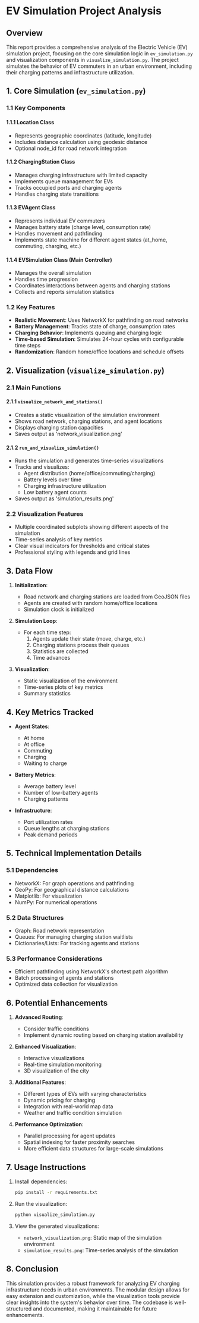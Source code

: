 # EV Simulation Project Analysis

## Overview
This report provides a comprehensive analysis of the Electric Vehicle (EV) simulation project, focusing on the core simulation logic in `ev_simulation.py` and visualization components in `visualize_simulation.py`. The project simulates the behavior of EV commuters in an urban environment, including their charging patterns and infrastructure utilization.

## 1. Core Simulation (`ev_simulation.py`)

### 1.1 Key Components

#### 1.1.1 Location Class
- Represents geographic coordinates (latitude, longitude)
- Includes distance calculation using geodesic distance
- Optional node_id for road network integration

#### 1.1.2 ChargingStation Class
- Manages charging infrastructure with limited capacity
- Implements queue management for EVs
- Tracks occupied ports and charging agents
- Handles charging state transitions

#### 1.1.3 EVAgent Class
- Represents individual EV commuters
- Manages battery state (charge level, consumption rate)
- Handles movement and pathfinding
- Implements state machine for different agent states (at_home, commuting, charging, etc.)

#### 1.1.4 EVSimulation Class (Main Controller)
- Manages the overall simulation
- Handles time progression
- Coordinates interactions between agents and charging stations
- Collects and reports simulation statistics

### 1.2 Key Features
- **Realistic Movement**: Uses NetworkX for pathfinding on road networks
- **Battery Management**: Tracks state of charge, consumption rates
- **Charging Behavior**: Implements queuing and charging logic
- **Time-based Simulation**: Simulates 24-hour cycles with configurable time steps
- **Randomization**: Random home/office locations and schedule offsets

## 2. Visualization (`visualize_simulation.py`)

### 2.1 Main Functions

#### 2.1.1 `visualize_network_and_stations()`
- Creates a static visualization of the simulation environment
- Shows road network, charging stations, and agent locations
- Displays charging station capacities
- Saves output as 'network_visualization.png'

#### 2.1.2 `run_and_visualize_simulation()`
- Runs the simulation and generates time-series visualizations
- Tracks and visualizes:
  - Agent distribution (home/office/commuting/charging)
  - Battery levels over time
  - Charging infrastructure utilization
  - Low battery agent counts
- Saves output as 'simulation_results.png'

### 2.2 Visualization Features
- Multiple coordinated subplots showing different aspects of the simulation
- Time-series analysis of key metrics
- Clear visual indicators for thresholds and critical states
- Professional styling with legends and grid lines

## 3. Data Flow

1. **Initialization**:
   - Road network and charging stations are loaded from GeoJSON files
   - Agents are created with random home/office locations
   - Simulation clock is initialized

2. **Simulation Loop**:
   - For each time step:
     1. Agents update their state (move, charge, etc.)
     2. Charging stations process their queues
     3. Statistics are collected
     4. Time advances

3. **Visualization**:
   - Static visualization of the environment
   - Time-series plots of key metrics
   - Summary statistics

## 4. Key Metrics Tracked

- **Agent States**:
  - At home
  - At office
  - Commuting
  - Charging
  - Waiting to charge

- **Battery Metrics**:
  - Average battery level
  - Number of low-battery agents
  - Charging patterns

- **Infrastructure**:
  - Port utilization rates
  - Queue lengths at charging stations
  - Peak demand periods

## 5. Technical Implementation Details

### 5.1 Dependencies
- NetworkX: For graph operations and pathfinding
- GeoPy: For geographical distance calculations
- Matplotlib: For visualization
- NumPy: For numerical operations

### 5.2 Data Structures
- Graph: Road network representation
- Queues: For managing charging station waitlists
- Dictionaries/Lists: For tracking agents and stations

### 5.3 Performance Considerations
- Efficient pathfinding using NetworkX's shortest path algorithm
- Batch processing of agents and stations
- Optimized data collection for visualization

## 6. Potential Enhancements

1. **Advanced Routing**:
   - Consider traffic conditions
   - Implement dynamic routing based on charging station availability

2. **Enhanced Visualization**:
   - Interactive visualizations
   - Real-time simulation monitoring
   - 3D visualization of the city

3. **Additional Features**:
   - Different types of EVs with varying characteristics
   - Dynamic pricing for charging
   - Integration with real-world map data
   - Weather and traffic condition simulation

4. **Performance Optimization**:
   - Parallel processing for agent updates
   - Spatial indexing for faster proximity searches
   - More efficient data structures for large-scale simulations

## 7. Usage Instructions

1. Install dependencies:
   ```bash
   pip install -r requirements.txt
   ```

2. Run the visualization:
   ```bash
   python visualize_simulation.py
   ```

3. View the generated visualizations:
   - `network_visualization.png`: Static map of the simulation environment
   - `simulation_results.png`: Time-series analysis of the simulation

## 8. Conclusion
This simulation provides a robust framework for analyzing EV charging infrastructure needs in urban environments. The modular design allows for easy extension and customization, while the visualization tools provide clear insights into the system's behavior over time. The codebase is well-structured and documented, making it maintainable for future enhancements.
